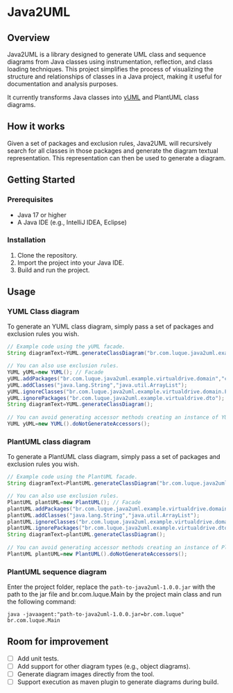 # Java2UML

## Overview

Java2UML is a library designed to generate UML class and sequence diagrams from Java classes using instrumentation, reflection, and class loading techniques.
This project simplifies the process of visualizing the structure and relationships of classes in a Java project, making
it useful for documentation and analysis purposes.

It currently transforms Java classes into [yUML](https://yuml.me) and PlantUML class diagrams. 

## How it works

Given a set of packages and exclusion rules, Java2UML will recursively search for all classes in those packages and
generate the diagram textual representation. This representation can then be used to generate a diagram.

## Getting Started

### Prerequisites

- Java 17 or higher
- A Java IDE (e.g., IntelliJ IDEA, Eclipse)

### Installation

1. Clone the repository.
2. Import the project into your Java IDE.
4. Build and run the project.

## Usage

### YUML Class diagram 

To generate an YUML class diagram, simply pass a set of packages and exclusion rules you wish.
```java
// Example code using the yUML facade.
String diagramText=YUML.generateClassDiagram("br.com.luque.java2uml.example.virtualdrive.domain","com.anotherpackage");

// You can also use exclusion rules.
YUML yUML=new YUML(); // Facade
yUML.addPackages("br.com.luque.java2uml.example.virtualdrive.domain","com.anotherpackage");
yUML.addClasses("java.lang.String","java.util.ArrayList");
yUML.ignoreClasses("br.com.luque.java2uml.example.virtualdrive.domain.FileSystemItem");
yUML.ignorePackages("br.com.luque.java2uml.example.virtualdrive.dto");
String diagramText=YUML.generateClassDiagram();
    
// You can avoid generating accessor methods creating an instance of YUML object using:
YUML yUML=new YUML().doNotGenerateAccessors();
```
### PlantUML class diagram

To generate a PlantUML class diagram, simply pass a set of packages and exclusion rules you wish.

```java
// Example code using the PlantUML facade.
String diagramText=PlantUML.generateClassDiagram("br.com.luque.java2uml.example.virtualdrive.domain","com.anotherpackage");

// You can also use exclusion rules.
PlantUML plantUML=new PlantUML(); // Facade
plantUML.addPackages("br.com.luque.java2uml.example.virtualdrive.domain","com.anotherpackage");
plantUML.addClasses("java.lang.String","java.util.ArrayList");
plantUML.ignoreClasses("br.com.luque.java2uml.example.virtualdrive.domain.FileSystemItem");
plantUML.ignorePackages("br.com.luque.java2uml.example.virtualdrive.dto");
String diagramText=plantUML.generateClassDiagram();
    
// You can avoid generating accessor methods creating an instance of PlantUML object using:
PlantUML plantUML=new PlantUML().doNotGenerateAccessors();
```

### PlantUML sequence diagram

Enter the project folder, replace the `path-to-java2uml-1.0.0.jar` with the path to the jar file and br.com.luque.Main by the project main class and run the following command:
    
    java -javaagent:"path-to-java2uml-1.0.0.jar=br.com.luque" br.com.luque.Main

## Room for improvement

- [ ] Add unit tests.
- [ ] Add support for other diagram types (e.g., object diagrams).
- [ ] Generate diagram images directly from the tool.
- [ ] Support execution as maven plugin to generate diagrams during build.
